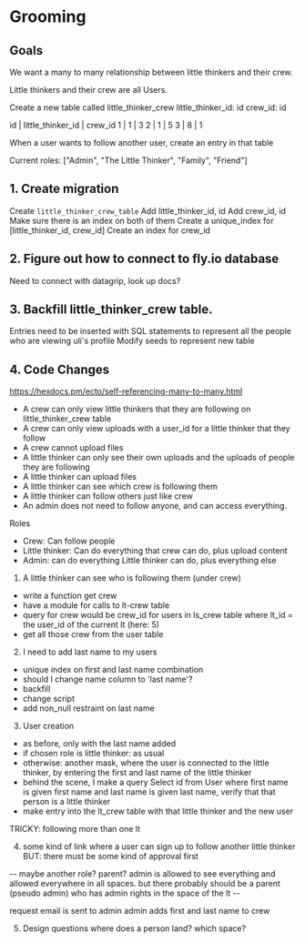 # Grooming

## Goals

We want a many to many relationship between little thinkers and their crew.

Little thinkers and their crew are all Users.

Create a new table called little_thinker_crew
  little_thinker_id: id
  crew_id: id
  
  
  id | little_thinker_id | crew_id
  1  | 1                 | 3
  2  | 1                 | 5
  3  | 8                 | 1
  
  
  
When a user wants to follow another user, create an entry in that table

Current roles:
["Admin", "The Little Thinker", "Family", "Friend"]

## 1. Create migration

Create `little_thinker_crew_table`
Add little_thinker_id, id
Add crew_id, id
Make sure there is an index on both of them
Create a unique_index for [little_thinker_id, crew_id]
Create an index for crew_id

## 2. Figure out how to connect to fly.io database

Need to connect with datagrip, look up docs?

## 3. Backfill little_thinker_crew table.

Entries need to be inserted with SQL statements to represent all the people who are viewing uli's profile
Modify seeds to represent new table

## 4. Code Changes
https://hexdocs.pm/ecto/self-referencing-many-to-many.html



- A crew can only view little thinkers that they are following on little_thinker_crew table
- A crew can only view uploads with a user_id for a little thinker that they follow
- A crew cannot upload files
- A little thinker can only see their own uploads and the uploads of people they are following
- A little thinker can upload files
- A little thinker can see which crew is following them
- A little thinker can follow others just like crew
- An admin does not need to follow anyone, and can access everything.

Roles
- Crew: Can follow people
- Little thinker: Can do everything that crew can do, plus upload content
- Admin: can do everything Little thinker can do, plus everything else



1. A little thinker can see who is following them (under crew)
- write a function get crew 
- have a module for calls to lt-crew table
- query for crew would be crew_id for users in ls_crew table where lt_id = the user_id of the current lt (here: 5)
- get all those crew from the user table


2. I need to add last name to my users
- unique index on first and last name combination 
- should I change name column to 'last name'?
- backfill
- change script
- add non_null restraint on last name

3. User creation
- as before, only with the last name added
- if chosen role is little thinker: as usual
- otherwise: another mask, where the user is connected to the little thinker, by entering the first and 
last name of the little thinker
- behind the scene, I make a query Select id from User where first name is given first name and last name is given last name, verify that that person is a little thinker
- make entry into the lt_crew table with that little thinker and the new user

TRICKY: following more than one lt

4. some kind of link where a user can sign up to follow another little thinker
BUT: there must be some kind of approval first

-- maybe another role? parent? admin is allowed to see everything and allowed everywhere in all spaces. but there 
probably should be a parent (pseudo admin) who has admin rights in the space of the lt --

request email is sent to admin
admin adds first and last name to crew

5. Design questions where does a person land? which space?



